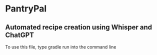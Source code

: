# PantryPal
## Automated recipe creation using Whisper and ChatGPT

To use this file, type gradle run into the command line

